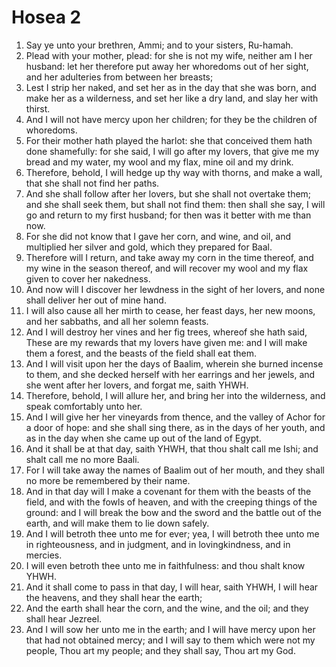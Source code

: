 ﻿# Hosea  2
1. Say ye unto your brethren, Ammi; and to your sisters, Ru-hamah. 
2. Plead with your mother, plead: for she is not my wife, neither am I her husband: let her therefore put away her whoredoms out of her sight, and her adulteries from between her breasts; 
3. Lest I strip her naked, and set her as in the day that she was born, and make her as a wilderness, and set her like a dry land, and slay her with thirst. 
4. And I will not have mercy upon her children; for they be the children of whoredoms. 
5. For their mother hath played the harlot: she that conceived them hath done shamefully: for she said, I will go after my lovers, that give me my bread and my water, my wool and my flax, mine oil and my drink. 
6.  Therefore, behold, I will hedge up thy way with thorns, and make a wall, that she shall not find her paths. 
7. And she shall follow after her lovers, but she shall not overtake them; and she shall seek them, but shall not find them: then shall she say, I will go and return to my first husband; for then was it better with me than now. 
8. For she did not know that I gave her corn, and wine, and oil, and multiplied her silver and gold, which they prepared for Baal. 
9. Therefore will I return, and take away my corn in the time thereof, and my wine in the season thereof, and will recover my wool and my flax given to cover her nakedness. 
10. And now will I discover her lewdness in the sight of her lovers, and none shall deliver her out of mine hand. 
11. I will also cause all her mirth to cease, her feast days, her new moons, and her sabbaths, and all her solemn feasts. 
12. And I will destroy her vines and her fig trees, whereof she hath said, These are my rewards that my lovers have given me: and I will make them a forest, and the beasts of the field shall eat them. 
13. And I will visit upon her the days of Baalim, wherein she burned incense to them, and she decked herself with her earrings and her jewels, and she went after her lovers, and forgat me, saith YHWH. 
14.  Therefore, behold, I will allure her, and bring her into the wilderness, and speak comfortably unto her. 
15. And I will give her her vineyards from thence, and the valley of Achor for a door of hope: and she shall sing there, as in the days of her youth, and as in the day when she came up out of the land of Egypt. 
16. And it shall be at that day, saith YHWH, that thou shalt call me Ishi; and shalt call me no more Baali. 
17. For I will take away the names of Baalim out of her mouth, and they shall no more be remembered by their name. 
18. And in that day will I make a covenant for them with the beasts of the field, and with the fowls of heaven, and with the creeping things of the ground: and I will break the bow and the sword and the battle out of the earth, and will make them to lie down safely. 
19. And I will betroth thee unto me for ever; yea, I will betroth thee unto me in righteousness, and in judgment, and in lovingkindness, and in mercies. 
20. I will even betroth thee unto me in faithfulness: and thou shalt know YHWH. 
21. And it shall come to pass in that day, I will hear, saith YHWH, I will hear the heavens, and they shall hear the earth; 
22. And the earth shall hear the corn, and the wine, and the oil; and they shall hear Jezreel. 
23. And I will sow her unto me in the earth; and I will have mercy upon her that had not obtained mercy; and I will say to them which were not my people, Thou art my people; and they shall say, Thou art my God. 
